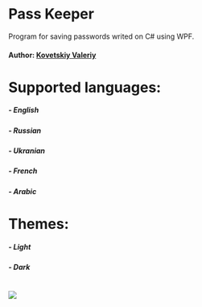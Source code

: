 # Pass Keeper

Program for saving passwords writed on C# using WPF. 
#### Author: [Kovetskiy Valeriy](https://t.me/kovetskiy)
# Supported languages:
#####  - English
#####  - Russian
#####  - Ukranian
#####  - French
#####  - Arabic

# Themes:
#####  - Light
#####  - Dark

#


![](https://i.screenshot.net/m796muo)
